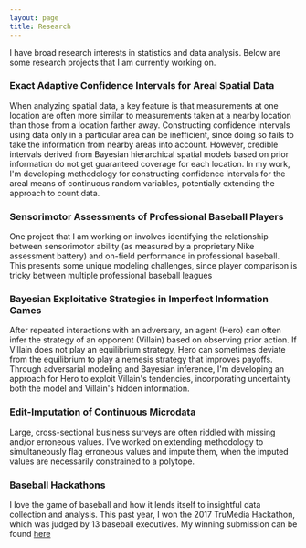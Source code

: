```yaml
---
layout: page
title: Research
---
```


I have broad research interests in statistics and data analysis.  Below are some research projects that I am currently working on.

### Exact Adaptive Confidence Intervals for Areal Spatial Data
When analyzing spatial data, a key feature is that measurements at one location are often more similar to measurements taken at a nearby location than those from a location farther away.  Constructing confidence intervals using data only in a particular area can be inefficient, since doing so fails to take the information from nearby areas into account. However, credible intervals derived from Bayesian hierarchical spatial models based on prior information do not get guaranteed coverage for each location.  In my work, I'm developing methodology for constructing confidence intervals for the areal means of continuous random variables, potentially extending the approach to count data.

### Sensorimotor Assessments of Professional Baseball Players
One project that I am working on involves identifying the relationship between sensorimotor ability (as measured by a proprietary Nike assessment battery) and on-field performance in professional baseball.  This presents some unique modeling challenges, since player comparison is tricky between multiple professional baseball leagues

### Bayesian Exploitative Strategies in Imperfect Information Games
After repeated interactions with an adversary, an agent (Hero) can often infer the strategy of an opponent (Villain) based on observing prior action.  If Villain does not play an equilibrium strategy, Hero can sometimes deviate from the equilibrium to play a nemesis strategy that improves payoffs.  Through adversarial modeling and Bayesian inference, I'm developing an approach for Hero to exploit Villain's tendencies, incorporating uncertainty both the model and Villain's hidden information.

### Edit-Imputation of Continuous Microdata
Large, cross-sectional business surveys are often riddled with missing and/or erroneous values. I've worked on extending methodology to simultaneously flag erroneous values and impute them, when the imputed values are necessarily constrained to a polytope.

### Baseball Hackathons
I love the game of baseball and how it lends itself to insightful data collection and analysis.  This past year, I won the 2017 TruMedia Hackathon, which was judged by 13 baseball executives.  My winning submission can be found [here](https://github.com/burrisk/TruMedia2017/blob/master/Write-Ups/Hackathon_Burris.pdf)

